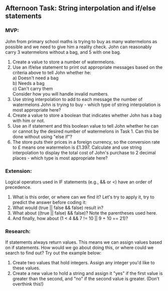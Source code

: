 ## Afternoon Task: String interpolation and if/else statements
### MVP:
John from primary school maths is trying to buy as many watermelons as possible and we need to give him a reality check. John can reasonably carry 3 watermelons without a bag, and 5 with one bag.
1. Create a value to store a number of watermelons.
2. Use an if/else statement to print out appropriate messages based on the criteria above to tell John
   whether he: \
   a) Doesn't need a bag \
   b) Needs a bag \
   c) Can't carry them \
   Consider how you will handle invalid numbers.
3. Use string interpolation to add to each message the number of watermelons John is trying to buy -
   which type of string interpolation is most appropriate here?
4. Create a value to store a boolean that indicates whether John has a bag with him or not.
5. Use an if statement and this boolean value to tell John whether he can or cannot by the desired
   number of watermelons in Task 1. Can this be done without using "else if"?
6. The store puts their prices in a foreign currency, so the conversion rate to £ means one
   watermelon is £1.397. Calculate and use string interpolation to display the total cost of John's
   purchase to 2 decimal places - which type is most appropriate here?

### Extension:
   Logical operators used in IF statements (e.g., && or <) have an order of precedence.
1. What is this order, or where can we find it?
   Let's try to apply it, try to predict the answer before coding it:
2. What would (true || false && false) result in?
3. What about ((true || false) && false)? Note the parentheses used here.
4. And finally, how about (1 < 4 && 7 != 10 || 9 + 10 == 21)?

### Research:
   If statements always return values. This means we can assign values based on if statements.
   How would we go about doing this, or where could we search to find out?
   Try out the example below:
1. Create two values that hold integers. Assign any integer you'd like to these values.
2. Create a new value to hold a string and assign it "yes" if the first value is greater than the second,
   and "no" if the second value is greater.
   (Don’t overthink this!)